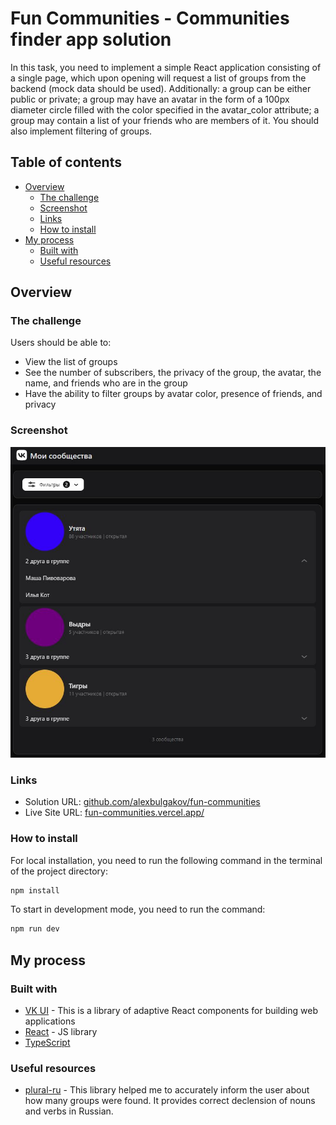 # Fun Communities - Communities finder app solution

In this task, you need to implement a simple React application consisting of a single page, which upon opening will request a list of groups from the backend (mock data should be used). Additionally: а group can be either public or private; а group may have an avatar in the form of a 100px diameter circle filled with the color specified in the avatar_color attribute; a group may contain a list of your friends who are members of it. You should also implement filtering of groups.

## Table of contents

- [Overview](#overview)
  - [The challenge](#the-challenge)
  - [Screenshot](#screenshot)
  - [Links](#links)
  - [How to install](#how-to-install)
- [My process](#my-process)
  - [Built with](#built-with)
  - [Useful resources](#useful-resources)

## Overview

### The challenge

Users should be able to:

- View the list of groups
- See the number of subscribers, the privacy of the group, the avatar, the name, and friends who are in the group
- Have the ability to filter groups by avatar color, presence of friends, and privacy

### Screenshot

![](./screenshot.jpg)

### Links

- Solution URL: [github.com/alexbulgakov/fun-communities](https://github.com/alexbulgakov/fun-communities)
- Live Site URL: [fun-communities.vercel.app/](https://fun-communities.vercel.app/)

### How to install

For local installation, you need to run the following command in the terminal of the project directory:

```bash
npm install
```

To start in development mode, you need to run the command:

```bash
npm run dev
```

## My process

### Built with

- [VK UI](https://vkcom.github.io/VKUI/#/About) - This is a library of adaptive React components for building web applications
- [React](https://reactjs.org/) - JS library
- [TypeScript](https://www.typescriptlang.org/)

### Useful resources

- [plural-ru](https://www.npmjs.com/package/plural-ru) - This library helped me to accurately inform the user about how many groups were found. It provides correct declension of nouns and verbs in Russian.
